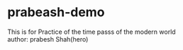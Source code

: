 # prabeash-demo
This is for Practice of the time passs of the modern world
<br>
author: prabesh Shah(hero)
